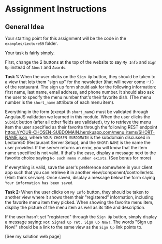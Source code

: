 # Assignment Instructions

## General Idea
Your starting point for this assignment will be the code in the `examples/Lecture59` folder.

Your task is fairly simply.

First, change the 2 buttons at the top of the website to say `My Info` and `Sign Up` instead of `About` and `Awards`.

**Task 1:**
When the user clicks on the `Sign Up` button, they should be taken to a view that lets them "sign up" for the newsletter (that will never come :-) ) of the restaurant. The sign up form should ask for the following information: first name, last name, email address, and phone number. It should also ask the user to specify the menu number that's their favorite dish. (The menu number is the `short_name` attribute of each menu item).

Everything in the form (except th `short_name`) must be validated through AngularJS validation we learned in this module. When the user clicks the `Submit` button (after all other fields are validated), try to retrieve the menu item the user specified as their favorite through the following REST endpoint https://YOUR-CHOSEN-SUBDOMAIN.herokuapp.com/menu_items/SHORT-NAME.json, where `YOUR-CHOSEN-SUBDOMAIN` is the subdomain discussed in Lecture50 (Restaurant Server Setup), and the  `SHORT-NAME` is the name the user provided. If the server returns an error, you will know that the item name specified is not valid. If that's the case, display a message next to the favorite choice saying `No such menu number exists`. (See bonus for more)

If everything is valid, save the user's preference somewhere in your client app such that you can retrieve it in another view/component/controller/etc. (Hint: think service). Once saved, display a message below the form saying `Your information has been saved`.

**Task 2:**
When the user clicks on `My Info` button, they should be taken to another view where it shows them their "registered" information, including the favorite menu item they picked. When showing the favorite menu item, display the picture of the menu item as well as its title and description.

If the user hasn't yet "registered" through the `Sign Up` button, simply display a message saying: `Not Signed Up Yet. Sign up Now!`. The words "Sign up Now!" should be a link to the same view as the `Sign Up` link points to.

[See my solution web page]
